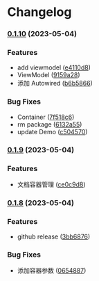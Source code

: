 # Changelog

### [0.1.10](https://www.github.com/yaochenfeng/RXKit/compare/v0.1.9...v0.1.10) (2023-05-04)


### Features

* add viewmodel ([e4110d8](https://www.github.com/yaochenfeng/RXKit/commit/e4110d8cc1db124aae6e6d5b00e43c7c76fa37ba))
* ViewModel ([9159a28](https://www.github.com/yaochenfeng/RXKit/commit/9159a28c15a780fae48ce35c1a14cadb86cb2fa1))
* 添加 Autowired ([b6b5866](https://www.github.com/yaochenfeng/RXKit/commit/b6b586669b9ad736336b901bfce04231a36903f2))


### Bug Fixes

* Container ([7f518c6](https://www.github.com/yaochenfeng/RXKit/commit/7f518c60683a10150a44cbedc7f5fd561cf9ad35))
* rm package ([6132a55](https://www.github.com/yaochenfeng/RXKit/commit/6132a557029c42a8d61cea53ddd4920cdb7d01c3))
* update Demo ([c504570](https://www.github.com/yaochenfeng/RXKit/commit/c50457001a966fb5ed915a40835b7fc94d62f4db))

### [0.1.9](https://www.github.com/yaochenfeng/RXKit/compare/v0.1.8...v0.1.9) (2023-05-04)


### Features

* 文档容器管理 ([ce0c9d8](https://www.github.com/yaochenfeng/RXKit/commit/ce0c9d8d347bc57f846a91e483a035bda66e21f0))

### [0.1.8](https://www.github.com/yaochenfeng/RXKit/compare/v0.1.7...v0.1.8) (2023-05-04)


### Features

* github release ([3bb6876](https://www.github.com/yaochenfeng/RXKit/commit/3bb68763dbe452206248d15dc4b92d2094236268))


### Bug Fixes

* 添加容器参数 ([0654887](https://www.github.com/yaochenfeng/RXKit/commit/0654887861f2fd120cae3dc51a929128affa0b9c))
